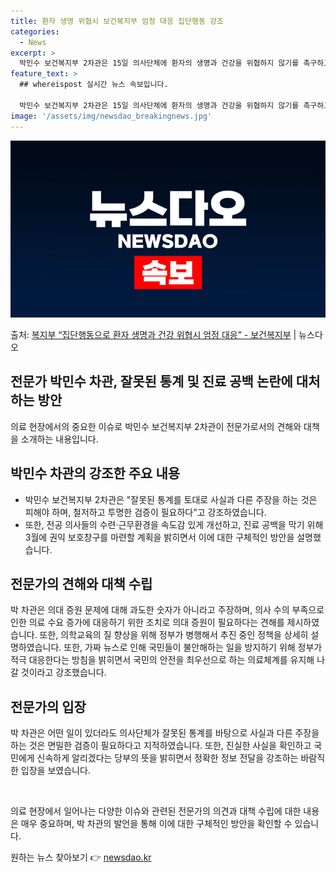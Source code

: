 ```yaml
---
title: 환자 생명 위협시 보건복지부 엄정 대응 집단행동 강조
categories:
  - News
excerpt: >
  박민수 보건복지부 2차관은 15일 의사단체에 환자의 생명과 건강을 위협하지 않기를 촉구하고, 이에 위협이 된…
feature_text: >
  ## whereispost 실시간 뉴스 속보입니다.

  박민수 보건복지부 2차관은 15일 의사단체에 환자의 생명과 건강을 위협하지 않기를 촉구하고, 이에 위협이 된…
image: '/assets/img/newsdao_breakingnews.jpg'
---
```


![뉴스다오 속보](/assets/img/newsdao_breakingnews.jpg)

<p>출처: <a href="https://newsdao.kr/3164" rel="dofollow">복지부 “집단행동으로 환자 생명과 건강 위협시 엄정 대응” - 보건복지부</a> | 뉴스다오</p>

## 전문가 박민수 차관, 잘못된 통계 및 진료 공백 논란에 대처하는 방안

의료 현장에서의 중요한 이슈로 박민수 보건복지부 2차관이 전문가로서의 견해와 대책을 소개하는 내용입니다.

## 박민수 차관의 강조한 주요 내용
- 박민수 보건복지부 2차관은 "잘못된 통계를 토대로 사실과 다른 주장을 하는 것은 피해야 하며, 철저하고 투명한 검증이 필요하다"고 강조하였습니다.
- 또한, 전공 의사들의 수련·근무환경을 속도감 있게 개선하고, 진료 공백을 막기 위해 3월에 권익 보호창구를 마련할 계획을 밝히면서 이에 대한 구체적인 방안을 설명했습니다.

## 전문가의 견해와 대책 수립
박 차관은 의대 증원 문제에 대해 과도한 숫자가 아니라고 주장하며, 의사 수의 부족으로 인한 의료 수요 증가에 대응하기 위한 조치로 의대 증원이 필요하다는 견해를 제시하였습니다. 또한, 의학교육의 질 향상을 위해 정부가 병행해서 추진 중인 정책을 상세히 설명하였습니다. 또한, 가짜 뉴스로 인해 국민들이 불안해하는 일을 방지하기 위해 정부가 적극 대응한다는 방침을 밝히면서 국민의 안전을 최우선으로 하는 의료체계를 유지해 나갈 것이라고 강조했습니다.

## 전문가의 입장
박 차관은 어떤 일이 있더라도 의사단체가 잘못된 통계를 바탕으로 사실과 다른 주장을 하는 것은 면밀한 검증이 필요하다고 지적하였습니다. 또한, 진실한 사실을 확인하고 국민에게 신속하게 알리겠다는 당부의 뜻을 밝히면서 정확한 정보 전달을 강조하는 바람직한 입장을 보였습니다.

<p data-ke-size="size16">&nbsp;</p>

의료 현장에서 일어나는 다양한 이슈와 관련된 전문가의 의견과 대책 수립에 대한 내용은 매우 중요하며, 박 차관의 발언을 통해 이에 대한 구체적인 방안을 확인할 수 있습니다. 

원하는 뉴스 찾아보기 👉 <a href="https://newsdao.kr" rel="dofollow">newsdao.kr</a>


